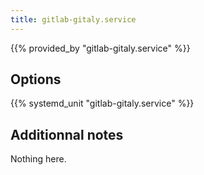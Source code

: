 ```yaml
---
title: gitlab-gitaly.service
---
```


{{% provided_by "gitlab-gitaly.service" %}}

## Options

{{% systemd_unit "gitlab-gitaly.service" %}}

## Additionnal notes

Nothing here.